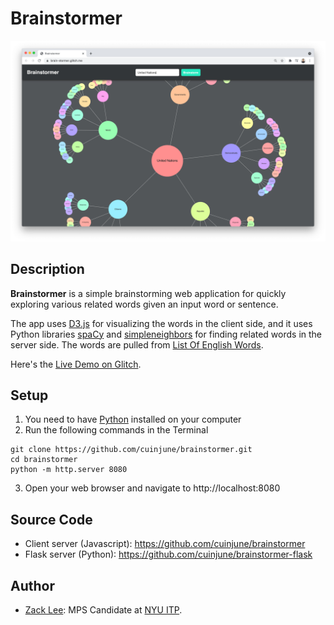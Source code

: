 # Brainstormer
<img src="screenshot.png" alt="screenshot" width="1000"/>

## Description
**Brainstormer** is a simple brainstorming web application for quickly exploring various related words given an input word or sentence.

The app uses [D3.js](https://d3js.org/) for visualizing the words in the client side, and it uses Python libraries [spaCy](https://spacy.io/) and [simpleneighbors](https://github.com/aparrish/simpleneighbors) for finding related words in the server side. The words are pulled from [List Of English Words](https://github.com/dwyl/english-words).

Here's the [Live Demo on Glitch](https://brain-stormer.glitch.me/).

## Setup
1. You need to have [Python](https://realpython.com/installing-python/) installed on your computer
2. Run the following commands in the Terminal
```
git clone https://github.com/cuinjune/brainstormer.git
cd brainstormer
python -m http.server 8080
```
3. Open your web browser and navigate to http://localhost:8080

## Source Code
* Client server (Javascript): https://github.com/cuinjune/brainstormer
* Flask server (Python): https://github.com/cuinjune/brainstormer-flask

## Author
* [Zack Lee](https://www.cuinjune.com/about): MPS Candidate at [NYU ITP](https://itp.nyu.edu).
